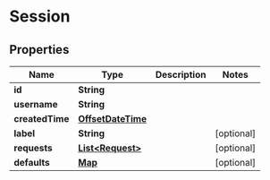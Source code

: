 
# Session

## Properties
Name | Type | Description | Notes
------------ | ------------- | ------------- | -------------
**id** | **String** |  | 
**username** | **String** |  | 
**createdTime** | [**OffsetDateTime**](OffsetDateTime.md) |  | 
**label** | **String** |  |  [optional]
**requests** | [**List&lt;Request&gt;**](Request.md) |  |  [optional]
**defaults** | [**Map**](Map.md) |  |  [optional]



